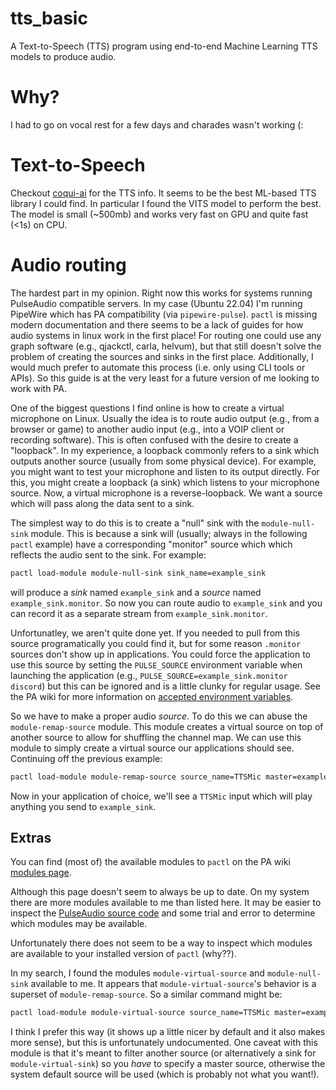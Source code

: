 # tts_basic

A Text-to-Speech (TTS) program using end-to-end Machine Learning TTS models
to produce audio.

# Why?

I had to go on vocal rest for a few days and charades wasn't working (:

# Text-to-Speech
Checkout [coqui-ai](https://github.com/coqui-ai/TTS) for the TTS info. It seems
to be the best ML-based TTS library I could find. In particular I found the
VITS model to perform the best. The model is small (~500mb) and works very fast
on GPU and quite fast (<1s) on CPU.

# Audio routing

The hardest part in my opinion. Right now this works for systems running
PulseAudio compatible servers. In my case (Ubuntu 22.04) I'm running PipeWire
which has PA compatibility (via `pipewire-pulse`). `pactl` is missing
modern documentation and there seems to be a lack of guides for how audio
systems in linux work in the first place! For routing one could use any graph
software (e.g., qjackctl, carla, helvum), but that still doesn't solve the
problem of creating the sources and sinks in the first place. Additionally,
I would much prefer to automate this process (i.e. only using CLI tools or APIs).
So this guide is at the very least for a future version of me looking to
work with PA.

One of the biggest questions I find online is how to create a virtual
microphone on Linux. Usually the idea is to route audio output (e.g., from a
browser or game) to another audio input (e.g., into a VOIP client or recording
software). This is often confused with the desire to create a "loopback".
In my experience, a loopback commonly refers to a sink which outputs another
source (usually from some physical device). For example,
you might want to test your microphone and listen to its
output directly. For this, you might create a loopback (a sink) which listens to
your microphone source. Now, a virtual microphone is a reverse-loopback. We
want a source which will pass along the data sent to a sink.

The simplest way to do this is to create a "null" sink with the
`module-null-sink` module. This is
because a sink will (usually; always in the following `pactl` example) have a
corresponding "monitor" source which which reflects the audio sent to the sink.
For example:

```bash
pactl load-module module-null-sink sink_name=example_sink
```

will produce a *sink* named `example_sink` and a *source* named
`example_sink.monitor`. So now you can route audio to `example_sink` and you
can record it as a separate stream from `example_sink.monitor`.

Unfortunatley, we aren't quite done yet. If you needed to pull from this source
programatically you could find it, but for some reason `.monitor` sources
don't show up in applications. You could force the application to use this
source by setting the `PULSE_SOURCE` environment variable when launching
the application (e.g., `PULSE_SOURCE=example_sink.monitor discord`) but this can be
ignored and is a little clunky for regular usage. See the PA wiki for
more information on [accepted environment variables](https://www.freedesktop.org/wiki/Software/PulseAudio/FAQ/#whatenvironmentvariablesdoespulseaudiocareabout).

So we have to make a proper audio *source*. To do this we can abuse the
`module-remap-source` module. This module creates a virtual source
on top of another source to allow for shuffling the channel map. We can use
this module to simply create a virtual source our applications should see.
Continuing off the previous example:
```bash
pactl load-module module-remap-source source_name=TTSMic master=example_sink.monitor
```

Now in your application of choice, we'll see a `TTSMic` input which will play
anything you send to `example_sink`.



## Extras

You can find (most of) the available modules to `pactl` on the PA wiki
[modules page](https://www.freedesktop.org/wiki/Software/PulseAudio/Documentation/User/Modules/).

Although this page doesn't seem to always be up to date. On my system there are
more modules available to me than listed here. It may be easier to inspect
the [PulseAudio source code](https://gitlab.freedesktop.org/pulseaudio/pulseaudio/-/blob/master/src/modules/)
and some trial and error to determine which modules may be available.

Unfortunately there does not seem to be a way to inspect which modules are
available to your installed version of `pactl` (why??).

In my search, I found the modules `module-virtual-source` and `module-null-sink`
available to me. It appears that `module-virtual-source`'s behavior is a
superset of `module-remap-source`. So a similar command might be:
```bash
pactl load-module module-virtual-source source_name=TTSMic master=example_sink.monitor
```

I think I prefer this way (it shows up a little nicer by default and it also
makes more sense), but this is unfortunately undocumented. One caveat with this
module is that it's meant to filter another source (or alternatively a sink for
`module-virtual-sink`) so you *have* to specify a master source, otherwise
the system default source will be used (which is probably not what you want!).


